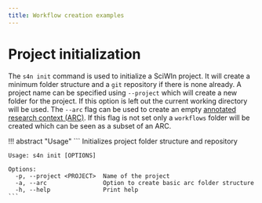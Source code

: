 ```yaml
--- 
title: Workflow creation examples
---
```


# Project initialization

The `s4n init` command is used to initialize a SciWIn project. It will create a minimum folder structure and a `git` repository if there is none already. A project name can be specified using `--project` which will create a new folder for the project. If this option is left out the current working directory will be used. The `--arc` flag can be used to create an empty [annotated research context (ARC)](https://arc-rdm.org/). If this flag is not set only a `workflows` folder will be created which can be seen as a subset of an ARC.

!!! abstract "Usage"
    ```
    Initializes project folder structure and repository

    Usage: s4n init [OPTIONS]

    Options:
      -p, --project <PROJECT>  Name of the project
      -a, --arc                Option to create basic arc folder structure
      -h, --help               Print help
    ```